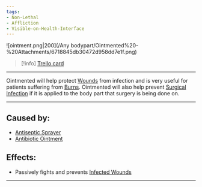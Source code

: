 ```yaml
---
tags:
- Non-Lethal
- Affliction
- Visible-on-Health-Interface
---
```


![ointment.png\|200](/Any bodypart/Ointmented%20-%20Attachments/6718845db30472d958dd7e1f.png)

> [!info] [Trello card](https://trello.com/c/5nLqeAoq/168-ointmented)

---

Ointmented will help protect [Wounds](archived/Wounds.md) from infection and is very useful for patients suffering from [Burns](Burns.md). Ointmented will also help prevent [Surgical Infection](../Surgery%20Plus%20Expansion/Surgical%20Infection.md) if it is applied to the body part that surgery is being done on.

---

## Caused by:

- [Antiseptic Sprayer](../Items/Antiseptic%20Sprayer.md)
- [Antibiotic Ointment](../Items/Antibiotic%20Ointment.md)

## Effects:

- Passively fights and prevents [Infected Wounds](Infected%20Wounds.md)

---

